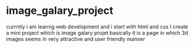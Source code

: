 # image_galary_project
currntly i am learnig web development
and i start with html and css
I create a mini project which is image galary projet
basically it is a page in which 3d images seems in very attractive and user friendly manner
